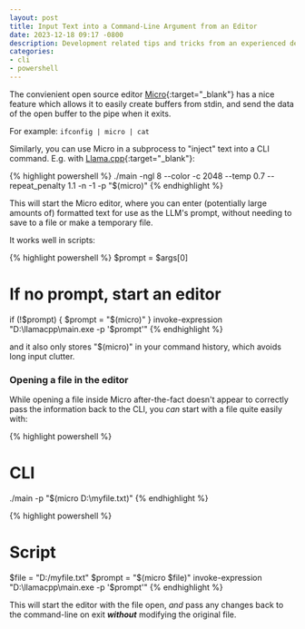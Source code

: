 ```yaml
---
layout: post
title: Input Text into a Command-Line Argument from an Editor
date: 2023-12-18 09:17 -0800
description: Development related tips and tricks from an experienced developer.
categories:
- cli
- powershell
---
```


The convienient open source editor [Micro](https://github.com/zyedidia/micro){:target="_blank"} has a nice feature which allows it to easily create buffers from stdin, and send the data of the open buffer to the pipe when it exits.

For example: ```ifconfig | micro | cat```

Similarly, you can use Micro in a subprocess to "inject" text into a CLI command.
E.g. with [Llama.cpp](https://github.com/ggerganov/llama.cpp){:target="_blank"}:

{% highlight powershell %}
./main -ngl 8 --color -c 2048 --temp 0.7 --repeat_penalty 1.1 -n -1 -p "$(micro)"
{% endhighlight %}

This will start the Micro editor, where you can enter (potentially large amounts of) formatted text for use as the LLM's prompt, without needing to save to a file or make a temporary file.

It works well in scripts:

{% highlight powershell %}
$prompt = $args[0]
# If no prompt, start an editor
if (!$prompt) {
  $prompt = "$(micro)"
}
invoke-expression "D:\llamacpp\main.exe -p '$prompt'"
{% endhighlight %}

and it also only stores "$(micro)" in your command history, which avoids long input clutter.

### Opening a file in the editor

While opening a file inside Micro after-the-fact doesn't appear to correctly pass the information back to the CLI, you *can* start with a file quite easily with:

{% highlight powershell %}
# CLI
./main -p "$(micro D:\myfile.txt)"
{% endhighlight %}

{% highlight powershell %}
# Script
$file = "D:/myfile.txt"
$prompt = "$(micro $file)"
invoke-expression "D:\llamacpp\main.exe -p '$prompt'"
{% endhighlight %}

This will start the editor with the file open, *and* pass any changes back to the command-line on exit ***without*** modifying the original file.